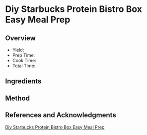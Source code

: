 # Diy Starbucks Protein Bistro Box Easy Meal Prep

## Overview

- Yield:
- Prep Time:
- Cook Time:
- Total Time:

## Ingredients


## Method



## References and Acknowledgments

[Diy Starbucks Protein Bistro Box Easy Meal Prep](http://www.number-2-pencil.com/2017/09/10/diy-starbucks-protein-bistro-box-easy-meal-prep/)
